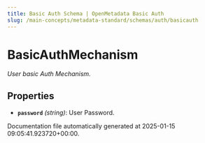 ```yaml
---
title: Basic Auth Schema | OpenMetadata Basic Auth
slug: /main-concepts/metadata-standard/schemas/auth/basicauth
---
```


# BasicAuthMechanism

*User basic Auth Mechanism.*

## Properties

- **`password`** *(string)*: User Password.


Documentation file automatically generated at 2025-01-15 09:05:41.923720+00:00.
